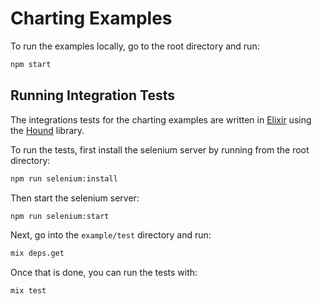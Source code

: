 # Charting Examples

To run the examples locally, go to the root directory and run:

```bash
npm start
```

## Running Integration Tests

The integrations tests for the charting examples are written in [Elixir](http://elixir-lang.org/) using the [Hound](https://github.com/HashNuke/hound) library.

To run the tests, first install the selenium server by running from the root directory:

```bash
npm run selenium:install
```

Then start the selenium server:

```bash
npm run selenium:start

```

Next, go into  the `example/test` directory and run:

```bash
mix deps.get
```

Once that is done, you can run the tests with:

```bash
mix test
```
